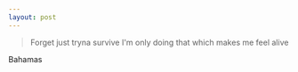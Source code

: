 ```yaml
---
layout: post
---
```


> Forget just tryna survive
> I'm only doing that which makes me feel alive

Bahamas
